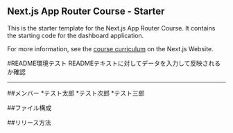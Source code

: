 ## Next.js App Router Course - Starter

This is the starter template for the Next.js App Router Course. It contains the starting code for the dashboard application.

For more information, see the [course curriculum](https://nextjs.org/learn) on the Next.js Website.

#README環境テスト
READMEテキストに対してデータを入力して反映されるか確認


---

##メンバー
*テスト太郎
*テスト次郎
*テスト三郎

##ファイル構成

##リリース方法